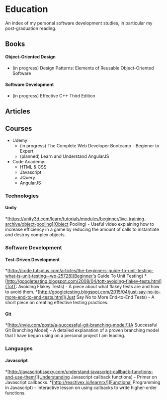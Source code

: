 # Education
An index of my personal software development studies, in particular my post-graduation reading.

## Books
#### Object-Oriented Design

* (in progress) Design Patterns: Elements of Reusable Object-Oriented Software

#### Software Development

* (in progress) Effective C++ Third Edition

## Articles

## Courses
* Udemy
  * (in progress) The Complete Web Developer Bootcamp - Beginner to Expert
  * (planned) Learn and Understand AngularJS
* Code Academy:
  * HTML & CSS
  * Javascript
  * JQuery
  * AngularJS

### Technologies

#### Unity
*[https://unity3d.com/learn/tutorials/modules/beginner/live-training-archive/object-pooling](Object Pooling) - Useful video explaining how to increase efficiency in a game by reducing the amount of calls to instantiate and destroy complex objects.

### Software Development
#### Test-Driven Development

*[http://code.tutsplus.com/articles/the-beginners-guide-to-unit-testing-what-is-unit-testing--wp-25728](Beginner's Guide To Unit Testing)
*[http://googletesting.blogspot.com/2008/04/tott-avoiding-flakey-tests.html](TotT: Avoiding Flakey Tests) - A piece about what flakey tests are and how to avoid them.
*[http://googletesting.blogspot.com/2015/04/just-say-no-to-more-end-to-end-tests.html](Just Say No to More End-to-End Tests) - A short piece on creating effective testing practices.

#### Git

*[http://nvie.com/posts/a-successful-git-branching-model/](A Successful Git Branching Model) - A detailed explanation of a proven branching model that I have begun using on a personal project I am leading.

### Languages
#### Javascript
*[http://javascriptissexy.com/understand-javascript-callback-functions-and-use-them/](Understanding Javascript callback functions) - Primer on Javascript callbacks.
*[http://reactivex.io/learnrx/](Functional Programming in Javascript) - Interactive lesson on using callbacks to write higher-order functions.


